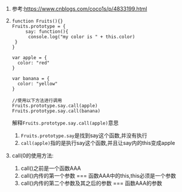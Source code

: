1. 参考:https://www.cnblogs.com/coco1s/p/4833199.html

2. ```
   function Fruits(){}
   Fruits.prototype = {
     	say: function(){
         console.log("my color is " + this.color)
   	}
   }

   var apple = {
     color: "red"
   }

   var banana = {
     color: "yellow"
   }

   //使用以下方法进行调用
   Fruits.prototype.say.call(apple)
   Fruits.prototype.say.call(banana)
   ```

   解释`Fruits.prototype.say.call(apple)`意思

   1. `Fruits.prototype.say`是找到say这个函数,并没有执行
   2. `call(apple)`指的是执行say这个函数,并且让say内的this变成apple

3. call(0的使用方法: 

   1. call()之前是一个函数AAA
   2. call()内传的第一个参数 === 函数AAA中的this,this必须是一个参数
   3. call()内传的第二个参数及其之后的参数 === 函数AAA的参数